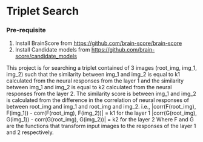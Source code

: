 # Triplet Search
 
### Pre-requisite
1. Install BrainScore from https://github.com/brain-score/brain-score
2. Install Candidate models from https://github.com/brain-score/candidate_models

This project is for searching a triplet contained of 3 images (root_img, img_1, img_2) such that
the similarity between img_1 and img_2 is equal to k1 calculated from the neural responses from the layer 1
and the similarity between img_1 and img_2 is equal to k2 calculated from the neural responses from the layer 2.
The similarity score is between img_1 and img_2 is calculated from the difference in the correlation of neural responses of between root_img and img_1
and root_img and img_2.
i.e., |corr(F(root_img), F(img_1)) - corr(F(root_img), F(img_2))| = k1 for the layer 1 
|corr(G(root_img), G(img_1)) - corr(G(root_img), G(img_2))| = k2 for the layer 2 
Where F and G are the functions that transform input images to the responses of the layer 1 and 2 respectively.
